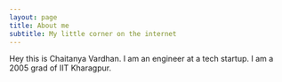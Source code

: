 ```yaml
---
layout: page
title: About me
subtitle: My little corner on the internet
---
```


Hey this is Chaitanya Vardhan. I am an engineer at a tech startup. I am a 2005 grad of IIT Kharagpur.

